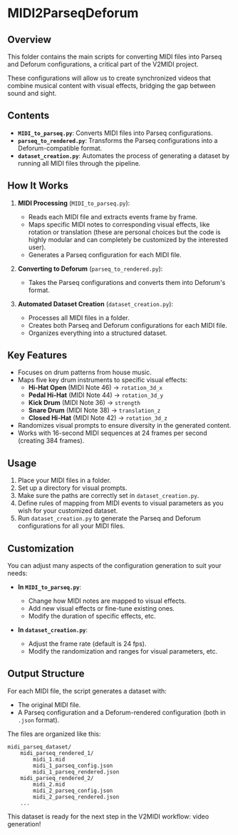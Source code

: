 # MIDI2ParseqDeforum

## Overview

This folder contains the main scripts for converting MIDI files into Parseq and Deforum configurations, a critical part of the V2MIDI project. 

These configurations will allow us to create synchronized videos that combine musical content with visual effects, bridging the gap between sound and sight.

## Contents

- **`MIDI_to_parseq.py`**: Converts MIDI files into Parseq configurations.
- **`parseq_to_rendered.py`**: Transforms the Parseq configurations into a Deforum-compatible format.
- **`dataset_creation.py`**: Automates the process of generating a dataset by running all MIDI files through the pipeline.

## How It Works

1. **MIDI Processing** (`MIDI_to_parseq.py`):
   - Reads each MIDI file and extracts events frame by frame.
   - Maps specific MIDI notes to corresponding visual effects, like rotation or translation (these are personal choices but the code is highly modular and can completely be customized by the interested user).
   - Generates a Parseq configuration for each MIDI file.

2. **Converting to Deforum** (`parseq_to_rendered.py`):
   - Takes the Parseq configurations and converts them into Deforum's format.

3. **Automated Dataset Creation** (`dataset_creation.py`):
   - Processes all MIDI files in a folder.
   - Creates both Parseq and Deforum configurations for each MIDI file.
   - Organizes everything into a structured dataset.

## Key Features

- Focuses on drum patterns from house music.
- Maps five key drum instruments to specific visual effects:
  - **Hi-Hat Open** (MIDI Note 46) → `rotation_3d_x`
  - **Pedal Hi-Hat** (MIDI Note 44) → `rotation_3d_y`
  - **Kick Drum** (MIDI Note 36) → `strength`
  - **Snare Drum** (MIDI Note 38) → `translation_z`
  - **Closed Hi-Hat** (MIDI Note 42) → `rotation_3d_z`
- Randomizes visual prompts to ensure diversity in the generated content.
- Works with 16-second MIDI sequences at 24 frames per second (creating 384 frames).

## Usage

1. Place your MIDI files in a folder.
2. Set up a directory for visual prompts.
3. Make sure the paths are correctly set in `dataset_creation.py`.
4. Define rules of mapping from MIDI events to visual parameters as you wish for your customized dataset.
5. Run `dataset_creation.py` to generate the Parseq and Deforum configurations for all your MIDI files.

## Customization

You can adjust many aspects of the configuration generation to suit your needs:

- **In `MIDI_to_parseq.py`**:
  - Change how MIDI notes are mapped to visual effects.
  - Add new visual effects or fine-tune existing ones.
  - Modify the duration of specific effects, etc.

- **In `dataset_creation.py`**:
  - Adjust the frame rate (default is 24 fps).
  - Modify the randomization and ranges for visual parameters, etc.

## Output Structure

For each MIDI file, the script generates a dataset with:

- The original MIDI file.
- A Parseq configuration and a Deforum-rendered configuration (both in `.json` format).

The files are organized like this:

```plaintext
midi_parseq_dataset/
    midi_parseq_rendered_1/
        midi_1.mid
        midi_1_parseq_config.json
        midi_1_parseq_rendered.json
    midi_parseq_rendered_2/
        midi_2.mid
        midi_2_parseq_config.json
        midi_2_parseq_rendered.json
    ...
```

This dataset is ready for the next step in the V2MIDI workflow: video generation!
